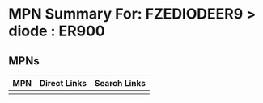 



# MPN Summary For: FZEDIODEER9 > diode : ER900

## MPNs
  

|MPN|Direct Links|Search Links|
| :--- | :--- | :--- |
||||
